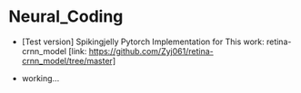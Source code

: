 # Neural_Coding

- [Test version] Spikingjelly Pytorch Implementation for This work: retina-crnn_model [link: https://github.com/Zyj061/retina-crnn_model/tree/master]

- working...
